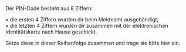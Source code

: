 Der PIN-Code besteht aus 8 Ziffern:  

• die ersten 4 Ziffern wurden dir beim Meldeamt ausgehändigt;  
• die letzten 4 Ziffern wurden dir zusammen mit der elektronischen Identitätskarte nach Hause geschickt.  
  
Setze diese in dieser Reihenfolge zusammen und trage sie bitte hier ein.
